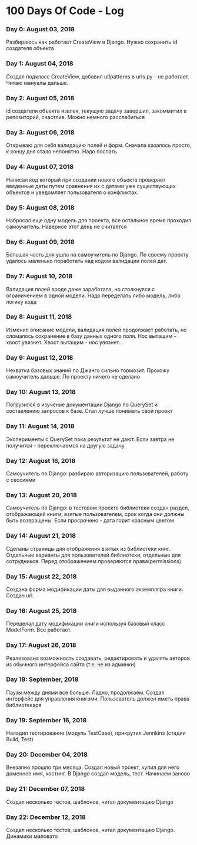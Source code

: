 # 100 Days Of Code - Log

### Day 0: August 03, 2018
Разбираюсь как работает CreateView в Django. Нужно сохранить id создателя объекта 

### Day 1: August 04, 2018
Создал подкласс CreateView, добавил utlpatterns в urls.py - не работает. Читаю мануалы дальше.

### Day 2: August 05, 2018
id создателя объекта извлек, текущую задачу завершил, закоммитил в репозиторий, счастлив. Можно немного расслабиться

### Day 3: August 06, 2018
Открываю для себя валидацию полей и форм. Сначала казалось просто, к концу дня стало непонятно. Надо поспать

### Day 4: August 07, 2018
Написал код который при создании нового объекта проверяет введенные даты путем сравнения их с датами уже существующих объектов и уведомляет пользователя о конфликтах.

### Day 5: August 08, 2018
Набросал еще одну модель для проекта, все остальное время проходил самоучитель. Наверное этот день не считается

### Day 6: August 09, 2018
Большая часть дня ушла на самоучитель по Django. По своему проекту удалось маленько поработать над кодом валидации полей дат. 

### Day 7: August 10, 2018
Валидация полей вроде даже заработала, но столкнулся с ограничением в одной модели. Надо переделать либо модель, либо логику кода

### Day 8: August 11, 2018
Изменил описание модели, валидация полей продолжает работать, но сломалось сохранение в базу данных одного поля. Нос вытащим - хвост увязнет. Хвост вытащим - нос увязнет...

### Day 9: August 12, 2018
Нехватка базовых знаний по Джанго сильно тормозит. Прохожу самоучитель дальше. По проекту ничего не сделано

### Day 10: August 13, 2018
Погрузился в изучение документации Django по QuerySet и составлению запросов к базе. Стал лучше понимать свой проект

### Day 11: August 14, 2018
Эксперименты с QuerySet пока результат не дают. Если завтра не получится - переключаемся на другую задачу

### Day 12: August 16, 2018
Самоучитель по Django: разбираю авторизацию пользователей, работу с сессиями

### Day 13: August 20, 2018
Самоучитель по Django: в тестовом проекте библиотеки создан раздел, отображающий книги, взятые пользователем, срок когда они должны быть возвращены. Если просрочено - дата горит красным цветом

### Day 14: August 21, 2018
Сделаны страницы для отображения взятых из библиотеки книг. Отдельные варианты для пользователей библиотеки, отдельные для сотрудников. Перед отображением проверяются права(permissions)

### Day 15: August 22, 2018
Создана форма модификации даты для выданного экземпляра книги. Создан url.

### Day 16: August 25, 2018
Переделал дату модификации книги используя базовый класс ModelForm. Все работает. 

### Day 17: August 26, 2018
Реализована возможность создавать, редактировать и удалять авторов из обычного интерфейса сайта (т.е. не из админки)

### Day 18: September, 2018
Паузы между днями все больше. Ладно, продолжаем. Создал интерфейс для управления книгами. Пользователь должен иметь права библиотекаря

### Day 19: September 16, 2018
Наладил тестирование (модуль TestCase), прикрутил Jennkins (стадии Build, Test)

### Day 20: December 04, 2018
Внезапно прошло три месяца. Создал новый проект, купил для него доменное имя, хостинг. В Django создал модель, тест. Начинаем заново

### Day 21: December 07, 2018
Создал несколько тестов, шаблонов, читал документацию Django

### Day 22: December 12, 2018
Создал несколько тестов, шаблонов, читал документацию Django. Динамики маловато
